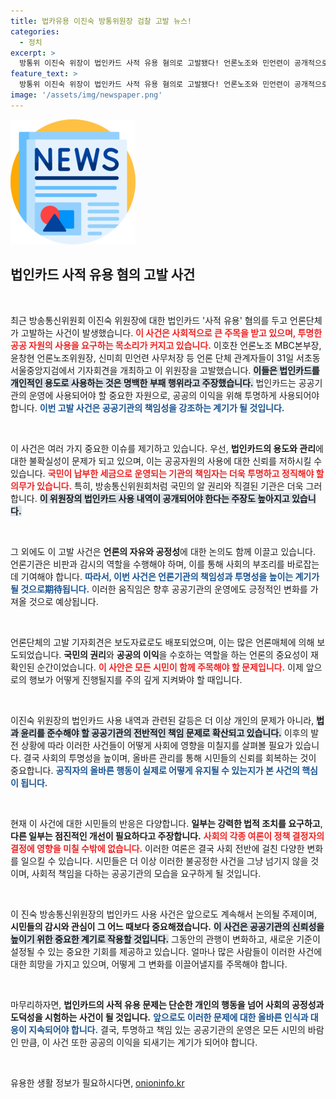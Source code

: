 ```yaml
---
title: 법카유용 이진숙 방통위원장 검찰 고발 뉴스!
categories:
  - 정치
excerpt: >
  방통위 이진숙 위장이 법인카드 사적 유용 혐의로 고발됐다! 언론노조와 민언련이 공개적으로 나선 이 사건, 그 배경과 파장은? 클릭해서 자세히 알아보세요!
feature_text: >
  방통위 이진숙 위장이 법인카드 사적 유용 혐의로 고발됐다! 언론노조와 민언련이 공개적으로 나선 이 사건, 그 배경과 파장은? 클릭해서 자세히 알아보세요!
image: '/assets/img/newspaper.png'
---
```


<p><img src="/assets/img/newspaper.png" alt="kimp 속보" /></p>

<h2 data-ke-size="size26">법인카드 사적 유용 혐의 고발 사건</h2>

<p data-ke-size="size16">&nbsp;</p>

<p>최근 방송통신위원회 이진숙 위원장에 대한 법인카드 '사적 유용' 혐의를 두고 언론단체가 고발하는 사건이 발생했습니다. <b><span style="color: #ee2323;">이 사건은 사회적으로 큰 주목을 받고 있으며, 투명한 공공 자원의 사용을 요구하는 목소리가 커지고 있습니다.</span></b> 이호찬 언론노조 MBC본부장, 윤창현 언론노조위원장, 신미희 민언련 사무처장 등 언론 단체 관계자들이 31일 서초동 서울중앙지검에서 기자회견을 개최하고 이 위원장을 고발했습니다. <b><span style="background-color: #21538527;">이들은 법인카드를 개인적인 용도로 사용하는 것은 명백한 부패 행위라고 주장했습니다.</span></b> 법인카드는 공공기관의 운영에 사용되어야 할 중요한 자원으로, 공공의 이익을 위해 투명하게 사용되어야 합니다. <b><span style="color: #1a5490;">이번 고발 사건은 공공기관의 책임성을 강조하는 계기가 될 것입니다.</span></b></p>

<p data-ke-size="size16">&nbsp;</p>

<p>이 사건은 여러 가지 중요한 이슈를 제기하고 있습니다. 우선, <b>법인카드의 용도와 관리</b>에 대한 불확실성이 문제가 되고 있으며, 이는 공공자원의 사용에 대한 신뢰를 저하시킬 수 있습니다. <b><span style="color: #ee2323;">국민이 납부한 세금으로 운영되는 기관의 책임자는 더욱 투명하고 정직해야 할 의무가 있습니다.</span></b> 특히, 방송통신위원회처럼 국민의 알 권리와 직결된 기관은 더욱 그러합니다. <b><span style="background-color: #21538527;">이 위원장의 법인카드 사용 내역이 공개되어야 한다는 주장도 높아지고 있습니다.</span></b></p>

<p data-ke-size="size16">&nbsp;</p>

<p>그 외에도 이 고발 사건은 <b>언론의 자유와 공정성</b>에 대한 논의도 함께 이끌고 있습니다. 언론기관은 비판과 감시의 역할을 수행해야 하며, 이를 통해 사회의 부조리를 바로잡는 데 기여해야 합니다. <b><span style="color: #1a5490;">따라서, 이번 사건은 언론기관의 책임성과 투명성을 높이는 계기가 될 것으로期待됩니다.</span></b> 이러한 움직임은 향후 공공기관의 운영에도 긍정적인 변화를 가져올 것으로 예상됩니다.</p>

<p data-ke-size="size16">&nbsp;</p>

<p>언론단체의 고발 기자회견은 보도자료로도 배포되었으며, 이는 많은 언론매체에 의해 보도되었습니다. <b>국민의 권리</b>와 <b>공공의 이익</b>을 수호하는 역할을 하는 언론의 중요성이 재확인된 순간이었습니다. <b><span style="color: #ee2323;">이 사안은 모든 시민이 함께 주목해야 할 문제입니다.</span></b> 이제 앞으로의 행보가 어떻게 진행될지를 주의 깊게 지켜봐야 할 때입니다.</p>

<p data-ke-size="size16">&nbsp;</p>

<p>이진숙 위원장의 법인카드 사용 내역과 관련된 갈등은 더 이상 개인의 문제가 아니라, <b><span style="background-color: #21538527;">법과 윤리를 준수해야 할 공공기관의 전반적인 책임 문제로 확산되고 있습니다.</span></b> 이후의 발전 상황에 따라 이러한 사건들이 어떻게 사회에 영향을 미칠지를 살펴볼 필요가 있습니다.  결국 사회의 투명성을 높이며, 올바른 관리를 통해 시민들의 신뢰를 회복하는 것이 중요합니다. <b><span style="color: #1a5490;">공직자의 올바른 행동이 실제로 어떻게 유지될 수 있는지가 본 사건의 핵심이 됩니다.</span></b></p>

<p data-ke-size="size16">&nbsp;</p>

<p>현재 이 사건에 대한 시민들의 반응은 다양합니다. <b>일부는 강력한 법적 조치를 요구하고</b>, <b>다른 일부는 점진적인 개선이 필요하다고 주장합니다.</b> <b><span style="color: #ee2323;">사회의 각종 여론이 정책 결정자의 결정에 영향을 미칠 수밖에 없습니다.</span></b> 이러한 여론은 결국 사회 전반에 걸친 다양한 변화를 일으킬 수 있습니다. 시민들은 더 이상 이러한 불공정한 사건을 그냥 넘기지 않을 것이며, 사회적 책임을 다하는 공공기관의 모습을 요구하게 될 것입니다. </p>

<p data-ke-size="size16">&nbsp;</p>

<p>이 진숙 방송통신위원장의 법인카드 사용 사건은 앞으로도 계속해서 논의될 주제이며, <b>시민들의 감시와 관심이 그 어느 때보다 중요해졌습니다.</b> <b><span style="background-color: #21538527;">이 사건은 공공기관의 신뢰성을 높이기 위한 중요한 계기로 작용할 것입니다.</span></b> 그동안의 관행이 변화하고, 새로운 기준이 설정될 수 있는 중요한 기회를 제공하고 있습니다. 얼마나 많은 사람들이 이러한 사건에 대한 희망을 가지고 있으며, 어떻게 그 변화를 이끌어낼지를 주목해야 합니다.</p>

<p data-ke-size="size16">&nbsp;</p>

<p>마무리하자면, <b>법인카드의 사적 유용 문제는 단순한 개인의 행동을 넘어 사회의 공정성과 도덕성을 시험하는 사건이 될 것입니다.</b> <b><span style="color: #1a5490;">앞으로도 이러한 문제에 대한 올바른 인식과 대응이 지속되어야 합니다.</span></b> 결국, 투명하고 책임 있는 공공기관의 운영은 모든 시민의 바람인 만큼, 이 사건 또한 공공의 이익을 되새기는 계기가 되어야 합니다.</p>

<p data-ke-size="size16">&nbsp;</p>
유용한 생활 정보가 필요하시다면, <a href="https://onioninfo.kr" rel="dofollow">onioninfo.kr</a>


